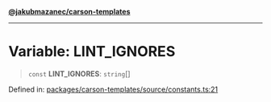 [**@jakubmazanec/carson-templates**](../README.md)

---

# Variable: LINT_IGNORES

> `const` **LINT_IGNORES**: `string`[]

Defined in:
[packages/carson-templates/source/constants.ts:21](https://github.com/jakubmazanec/tools/blob/74fa88a6249b3d486436ae7655f4962bc4a86e11/packages/carson-templates/source/constants.ts#L21)
